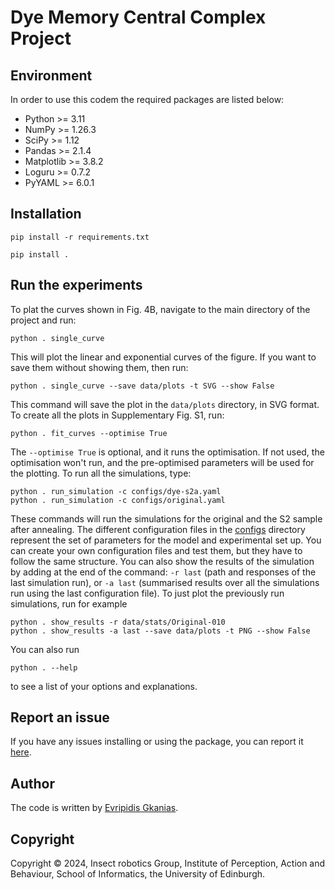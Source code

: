 # Dye Memory Central Complex Project

## Environment

In order to use this codem the required packages are listed below:
* Python >= 3.11
* NumPy >= 1.26.3
* SciPy >= 1.12
* Pandas >= 2.1.4
* Matplotlib >= 3.8.2
* Loguru >= 0.7.2
* PyYAML >= 6.0.1

## Installation

```commandline
pip install -r requirements.txt
```

```commandline
pip install .
```

## Run the experiments

To plat the curves shown in Fig. 4B, navigate to the main directory of the project and run:
```commandline
python . single_curve
```
This will plot the linear and exponential curves of the figure. If you want to save them without showing them, then run:
```commandline
python . single_curve --save data/plots -t SVG --show False
```
This command will save the plot in the ```data/plots``` directory, in SVG format. To create all the plots in
Supplementary Fig. S1, run:
```commandline
python . fit_curves --optimise True
```
The ```--optimise True``` is optional, and it runs the optimisation. If not used, the optimisation won't run, and the
pre-optimised parameters will be used for the plotting. To run all the simulations, type:
```commandline
python . run_simulation -c configs/dye-s2a.yaml
python . run_simulation -c configs/original.yaml
```
These commands will run the simulations for the original and the S2 sample after annealing. The different configuration
files in the [configs](configs) directory represent the set of parameters for the model and experimental set up. You can
create your own configuration files and test them, but they have to follow the same structure.
You can also show the results of the simulation by adding at the end of the command:
```-r last``` (path and responses of the last simulation run),
or ```-a last``` (summarised results over all the simulations run using the last configuration file).
To just plot the previously run simulations, run for example
```commandline
python . show_results -r data/stats/Original-010
python . show_results -a last --save data/plots -t PNG --show False
```
You can also run
```commandline
python . --help
```
to see a list of your options and explanations.

## Report an issue

If you have any issues installing or using the package, you can report it
[here](https://github.com/InsectRobotics/DyeMemoryCX/issues).

## Author

The code is written by [Evripidis Gkanias](https://evgkanias.github.io/).

## Copyright

Copyright &copy; 2024, Insect robotics Group, Institute of Perception,
Action and Behaviour, School of Informatics, the University of Edinburgh.